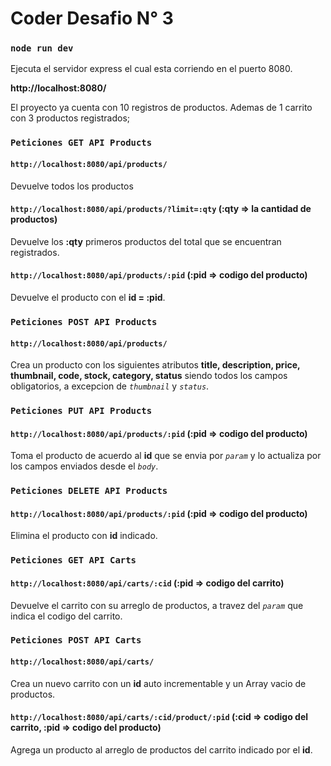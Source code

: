 # Coder Desafio N° 3

### `node run dev`

Ejecuta el servidor express el cual esta corriendo en el puerto 8080.

**http://localhost:8080/**

El proyecto ya cuenta con 10 registros de productos.
Ademas de 1 carrito con 3 productos registrados;

### `Peticiones GET API Products`

#### `http://localhost:8080/api/products/`

Devuelve todos los productos

#### `http://localhost:8080/api/products/?limit=:qty` (:qty => la cantidad de productos)

Devuelve los **:qty** primeros productos del total que se encuentran registrados.

#### `http://localhost:8080/api/products/:pid` (:pid => codigo del producto)

Devuelve el producto con el **id = :pid**.

### `Peticiones POST API Products`

#### `http://localhost:8080/api/products/`

Crea un producto con los siguientes atributos **title, description, price, thumbnail, code, stock, category, status**
siendo todos los campos obligatorios, a excepcion de _`thumbnail`_ y _`status`_.

### `Peticiones PUT API Products`

#### `http://localhost:8080/api/products/:pid` (:pid => codigo del producto)

Toma el producto de acuerdo al **id** que se envia por _`param`_ y lo actualiza por los campos enviados desde el _`body`_.

### `Peticiones DELETE API Products`

#### `http://localhost:8080/api/products/:pid` (:pid => codigo del producto)

Elimina el producto con **id** indicado.



### `Peticiones GET API Carts`

#### `http://localhost:8080/api/carts/:cid` (:pid => codigo del carrito)

Devuelve el carrito con su arreglo de productos, a travez del _`param`_ que indica el codigo del carrito.

### `Peticiones POST API Carts`

#### `http://localhost:8080/api/carts/`

Crea un nuevo carrito con un **id** auto incrementable y un Array vacio de productos.

#### `http://localhost:8080/api/carts/:cid/product/:pid` (:cid => codigo del carrito, :pid => codigo del producto)

Agrega un producto al arreglo de productos del carrito indicado por el **id**.
